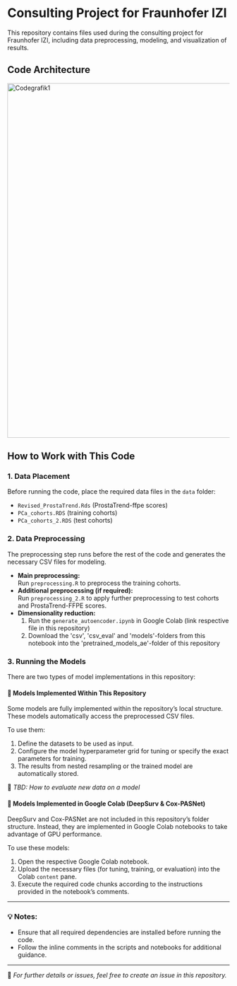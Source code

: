# Consulting Project for Fraunhofer IZI

This repository contains files used during the consulting project for Fraunhofer IZI, including data preprocessing, modeling, and visualization of results.

## Code Architecture

<img width="802" alt="Codegrafik1" src="https://github.com/user-attachments/assets/4541a784-5e3d-4370-bb9f-61b909857a6e" />



## How to Work with This Code

### 1. Data Placement
Before running the code, place the required data files in the `data` folder:
- `Revised_ProstaTrend.Rds` (ProstaTrend-ffpe scores)
- `PCa_cohorts.RDS` (training cohorts)
- `PCa_cohorts_2.RDS` (test cohorts)

### 2. Data Preprocessing
The preprocessing step runs before the rest of the code and generates the necessary CSV files for modeling.

- **Main preprocessing:**  
  Run `preprocessing.R` to preprocess the training cohorts.
- **Additional preprocessing (if required):**  
  Run `preprocessing_2.R` to apply further preprocessing to test cohorts and ProstaTrend-FFPE scores.
- **Dimensionality reduction:**
  1. Run the `generate_autoencoder.ipynb` in Google Colab (link respective file in this repository)
  2. Download the 'csv', 'csv_eval' and 'models'-folders from this notebook into the 'pretrained_models_ae'-folder of this repository

### 3. Running the Models
There are two types of model implementations in this repository:

#### **📌 Models Implemented Within This Repository**
Some models are fully implemented within the repository’s local structure. These models automatically access the preprocessed CSV files.

To use them:
1. Define the datasets to be used as input.
2. Configure the model hyperparameter grid for tuning or specify the exact parameters for training.
3. The results from nested resampling or the trained model are automatically stored.

📌 *TBD: How to evaluate new data on a model*

#### **📌 Models Implemented in Google Colab (DeepSurv & Cox-PASNet)**
DeepSurv and Cox-PASNet are not included in this repository’s folder structure. Instead, they are implemented in Google Colab notebooks to take advantage of GPU performance.

To use these models:
1. Open the respective Google Colab notebook.
2. Upload the necessary files (for tuning, training, or evaluation) into the Colab `content` pane.
3. Execute the required code chunks according to the instructions provided in the notebook’s comments.

---

### 💡 Notes:
- Ensure that all required dependencies are installed before running the code.
- Follow the inline comments in the scripts and notebooks for additional guidance.

---

📌 *For further details or issues, feel free to create an issue in this repository.*

